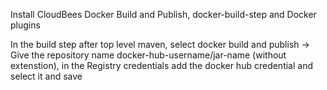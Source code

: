 Install CloudBees Docker Build and Publish, docker-build-step and Docker plugins


In the build step after top level maven, select docker build and publish -> Give the repository name docker-hub-username/jar-name (without extenstion), in the Registry credentials add the docker hub credential and select it and save
